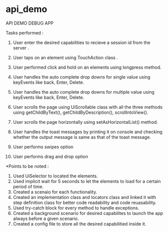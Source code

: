 # api_demo
API DEMO DEBUG APP

Tasks performed :

1) User enter the desired capabilities to recieve a session id from the server .

2) User taps on an element using TouchAction class .
 
3) User performed click and hold on an elements using longpress method.

4) User handles the auto complete drop downs for single value using keyEvents like back, Enter, Delete.

5) User handles the auto complete drop downs for multiple value using keyEvents like back, Enter, Delete.

6) User scrolls the page using UiScrollable class with all the three methods using getChildByText(), getChildByDescription(), scrollIntoView().

7) User scrolls the page horizontally using setAsHorizontalList() method.

8) User handles the toast messages by printing it on console and checking whether the output message is same as that of the toast message.

9) User performs swipes option

10) User performs drag and drop option 

*Points to be noted :

 1) Used UiSelector to located the elements.
 2) Used implicit wait for 5 seconds to let the elements to load for a certain period of time.
 3) Created a scenaio for each functionality.
 4) Created an implementation class and locators class and linked it with step definition class for better code readability and code reuasability.
 5) Used try-catch block for every method to handle exceptions.
 6) Created a background scenario for desired capabilites to launch the app always before a given scenario.
 7) Created a config file to store all the desired capabilitied inside it.
